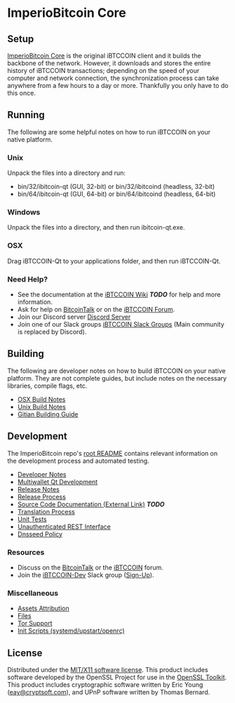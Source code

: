 ImperioBitcoin Core
=====================

Setup
---------------------
[ImperioBitcoin Core](http://ibtc.io/wallet) is the original iBTCCOIN client and it builds the backbone of the network. However, it downloads and stores the entire history of iBTCCOIN transactions; depending on the speed of your computer and network connection, the synchronization process can take anywhere from a few hours to a day or more. Thankfully you only have to do this once.

Running
---------------------
The following are some helpful notes on how to run iBTCCOIN on your native platform.

### Unix

Unpack the files into a directory and run:

- bin/32/ibitcoin-qt (GUI, 32-bit) or bin/32/ibitcoind (headless, 32-bit)
- bin/64/ibitcoin-qt (GUI, 64-bit) or bin/64/ibitcoind (headless, 64-bit)

### Windows

Unpack the files into a directory, and then run ibitcoin-qt.exe.

### OSX

Drag iBTCCOIN-Qt to your applications folder, and then run iBTCCOIN-Qt.

### Need Help?

* See the documentation at the [iBTCCOIN Wiki](https://en.bitcoin.it/wiki/Main_Page) ***TODO***
for help and more information.
* Ask for help on [BitcoinTalk](https://bitcointalk.org/index.php?topic=1262920.0) or on the [iBTCCOIN Forum](http://forum.ibtc.io/).
* Join our Discord server [Discord Server](https://discord.ibtc.io)
* Join one of our Slack groups [iBTCCOIN Slack Groups](https://ibtc.io/slack-logins/) (Main community is replaced by Discord).

Building
---------------------
The following are developer notes on how to build iBTCCOIN on your native platform. They are not complete guides, but include notes on the necessary libraries, compile flags, etc.

- [OSX Build Notes](build-osx.md)
- [Unix Build Notes](build-unix.md)
- [Gitian Building Guide](gitian-building.md)

Development
---------------------
The ImperioBitcoin repo's [root README](https://github.com/iBTCCOIN-Project/iBTCCOIN/blob/master/README.md) contains relevant information on the development process and automated testing.

- [Developer Notes](developer-notes.md)
- [Multiwallet Qt Development](multiwallet-qt.md)
- [Release Notes](release-notes.md)
- [Release Process](release-process.md)
- [Source Code Documentation (External Link)](https://dev.visucore.com/bitcoin/doxygen/) ***TODO***
- [Translation Process](translation_process.md)
- [Unit Tests](unit-tests.md)
- [Unauthenticated REST Interface](REST-interface.md)
- [Dnsseed Policy](dnsseed-policy.md)

### Resources

* Discuss on the [BitcoinTalk](https://bitcointalk.org/index.php?topic=1262920.0) or the [iBTCCOIN](http://forum.ibtc.io/) forum.
* Join the [iBTCCOIN-Dev](https://ibitcoin-dev.slack.com/) Slack group ([Sign-Up](https://ibitcoin-dev.herokuapp.com/)).

### Miscellaneous
- [Assets Attribution](assets-attribution.md)
- [Files](files.md)
- [Tor Support](tor.md)
- [Init Scripts (systemd/upstart/openrc)](init.md)

License
---------------------
Distributed under the [MIT/X11 software license](http://www.opensource.org/licenses/mit-license.php).
This product includes software developed by the OpenSSL Project for use in the [OpenSSL Toolkit](https://www.openssl.org/). This product includes
cryptographic software written by Eric Young ([eay@cryptsoft.com](mailto:eay@cryptsoft.com)), and UPnP software written by Thomas Bernard.
